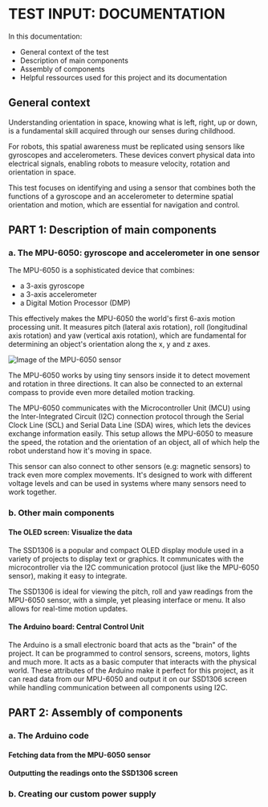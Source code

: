 # __TEST INPUT: DOCUMENTATION__

In this documentation:

- General context of the test
- Description of main components
- Assembly of components
- Helpful ressources used for this project and its documentation

## General context

Understanding orientation in space, knowing what is left, right, up or down, is a fundamental skill acquired through our senses during childhood.

For robots, this spatial awareness must be replicated using sensors like gyroscopes and accelerometers. These devices convert physical data into electrical signals, enabling robots to measure velocity, rotation and orientation in space.

This test focuses on identifying and using a sensor that combines both the functions of a gyroscope and an accelerometer to determine spatial orientation and motion, which are essential for navigation and control.

## PART 1: Description of main components

### a. The MPU-6050: gyroscope and accelerometer in one sensor

The MPU-6050 is a sophisticated device that combines:

- a 3-axis gyroscope
- a 3-axis accelerometer
- a Digital Motion Processor (DMP)

This effectively makes the MPU-6050 the world's first 6-axis motion processing unit. It measures pitch (lateral axis rotation), roll (longitudinal axis rotation) and yaw (vertical axis rotation), which are fundamental for determining an object's orientation along the x, y and z axes.

![Image of the MPU-6050 sensor](https://www.google.com/url?sa=i&url=https%3A%2F%2Fgithub.com%2FElectronicCats%2Fmpu6050&psig=AOvVaw0S9KTUqJXcL3D5iDYlkXDa&ust=1749517271234000&source=images&cd=vfe&opi=89978449&ved=0CBUQjRxqFwoTCOjAk_aR440DFQAAAAAdAAAAABAE)

<!-- add image -->

<!-- add def of I2C, gyroscope, accelerometer, SCL, SDA -->
The MPU-6050 works by using tiny sensors inside it to detect movement and rotation in three directions. It can also be connected to an external compass to provide even more detailed motion tracking.

The MPU-6050 communicates with the Microcontroller Unit (MCU) using the Inter-Integrated Circuit (I2C) connection protocol through the Serial Clock Line (SCL) and Serial Data Line (SDA) wires, which lets the devices exchange information easily. This setup allows the MPU-6050 to measure the speed, the rotation and the orientation of an object, all of which help the robot understand how it's moving in space. 

This sensor can also connect to other sensors (e.g: magnetic sensors) to track even more complex movements. It's designed to work with different voltage levels and can be used in systems where many sensors need to work together.

### b. Other main components 

#### The OLED screen: Visualize the data

The SSD1306 is a popular and compact OLED display module used in a variety of projects to display text or graphics. It communicates with the microcontroller via the I2C communication protocol (just like the MPU-6050 sensor), making it easy to integrate.

<!-- add image -->

The SSD1306 is ideal for viewing the pitch, roll and yaw readings from the MPU-6050 sensor, with a simple, yet pleasing interface or menu. It also allows for real-time motion updates.

#### The Arduino board: Central Control Unit

The Arduino is a small electronic board that acts as the "brain" of the project. It can be programmed to control sensors, screens, motors, lights and much more. It acts as a basic computer that interacts with the physical world. These attributes of the Arduino make it perfect for this project, as it can read data from our MPU-6050 and output it on our SSD1306 screen while handling communication between all components using I2C.

<!-- add image -->

## PART 2: Assembly of components

### a. The Arduino code

#### Fetching data from the MPU-6050 sensor

#### Outputting the readings onto the SSD1306 screen

### b. Creating our custom power supply

